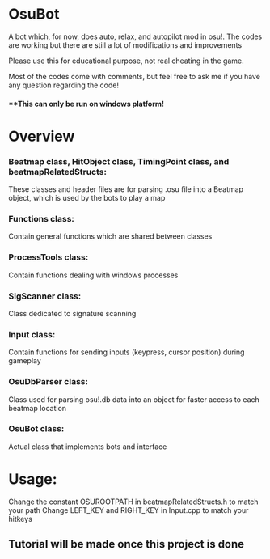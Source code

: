 # OsuBot
A bot which, for now, does auto, relax, and autopilot mod in osu!. The codes are working but there are still a lot of modifications and improvements

Please use this for educational purpose, not real cheating in the game.

Most of the codes come with comments, but feel free to ask me if you have any question regarding the code!

#### **This can only be run on windows platform!

# Overview

### Beatmap class, HitObject class, TimingPoint class, and beatmapRelatedStructs:
These classes and header files are for parsing .osu file into a Beatmap object, which is used by the bots to play a map

### Functions class:
Contain general functions which are shared between classes

### ProcessTools class:
Contain functions dealing with windows processes

### SigScanner class:
Class dedicated to signature scanning

### Input class:
Contain functions for sending inputs (keypress, cursor position) during gameplay

### OsuDbParser class:
Class used for parsing osu!.db data into an object for faster access to each beatmap location

### OsuBot class:
Actual class that implements bots and interface

# Usage:
Change the constant OSUROOTPATH in beatmapRelatedStructs.h to match your path
Change LEFT_KEY and RIGHT_KEY in Input.cpp to match your hitkeys

## Tutorial will be made once this project is done
